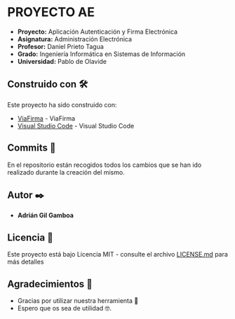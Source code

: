 # PROYECTO AE

* **Proyecto:** Aplicación Autenticación y Firma Electrónica
* **Asignatura:** Administración Electrónica
* **Profesor:** Daniel Prieto Tagua
* **Grado:** Ingeniería Informática en Sistemas de Información
* **Universidad:** Pablo de Olavide


## Construido con 🛠️

Este proyecto ha sido construido con:

* [ViaFirma](https://www.viafirma.com/es/) - ViaFirma
* [Visual Studio Code](https://code.visualstudio.com/) - Visual Studio Code


## Commits 📌

En el repositorio están recogidos todos los cambios que se han ido realizado durante la creación del mismo.

## Autor ✒️

* **Adrián Gil Gamboa**

## Licencia 📄

Este proyecto está bajo Licencia MIT - consulte el archivo [LICENSE.md](LICENSE.md) para más detalles

## Agradecimientos 🎁

* Gracias por utilizar nuestra herramienta 📢
* Espero que os sea de utilidad 🤓.
